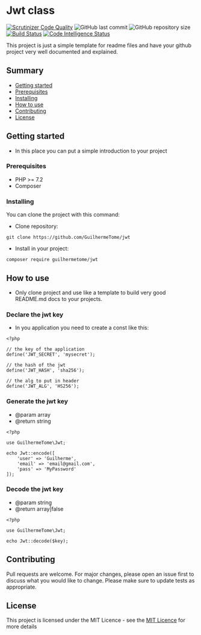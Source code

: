 # Jwt class

[![Scrutinizer Code Quality](https://scrutinizer-ci.com/g/GuilhermeTome/jwt/badges/quality-score.png?b=master)](https://scrutinizer-ci.com/g/GuilhermeTome/jwt/?branch=master)
![GitHub last commit](https://img.shields.io/github/last-commit/GuilhermeTome/readme-template)
![GitHub repository size](https://img.shields.io/github/repo-size/GuilhermeTome/readme-template?color=blue)
[![Build Status](https://scrutinizer-ci.com/g/GuilhermeTome/jwt/badges/build.png?b=master)](https://scrutinizer-ci.com/g/GuilhermeTome/jwt/build-status/master)
[![Code Intelligence Status](https://scrutinizer-ci.com/g/GuilhermeTome/jwt/badges/code-intelligence.svg?b=master)](https://scrutinizer-ci.com/code-intelligence)

This project is just a simple template for readme files and have your github project very well documented and explained.

## Summary

- [Getting started](#getting-started)
- [Prerequisites](#prerequisites)
- [Installing](#installing)
- [How to use](#how-to-use)
- [Contributing](#contributing)
- [License](#license)

## Getting started

* In this place you can put a simple introduction to your project

### Prerequisites

- PHP >= 7.2
- Composer

### Installing

You can clone the project with this command:

- Clone repository:
```
git clone https://github.com/GuilhermeTome/jwt
```
- Install in your project:
```
composer require guilhermetome/jwt
```

## How to use

- Only clone project and use like a template to build very good README.md docs to your projects.

### Declare the jwt key

- In you application you need to create a const like this:

```
<?php

// the key of the application
define('JWT_SECRET', 'mysecret');

// the hash of the jwt
define('JWT_HASH', 'sha256');

// the alg to put in header
define('JWT_ALG', 'HS256');
```

### Generate the jwt key

- @param array
- @return string
```
<?php

use GuilhermeTome\Jwt;

echo Jwt::encode([
    'user' => 'Guilherme',
    'email' => 'email@gmail.com',
    'pass' => 'MyPassword'
]);
```

### Decode the jwt key

- @param string
- @return array|false
```
<?php

use GuilhermeTome\Jwt;

echo Jwt::decode($key);
```

## Contributing
Pull requests are welcome. For major changes, please open an issue first to discuss what you would like to change. Please make sure to update tests as appropriate.

## License

This project is licensed under the MIT Licence - see the [MIT Licence](https://choosealicense.com/licenses/mit/) for more details

